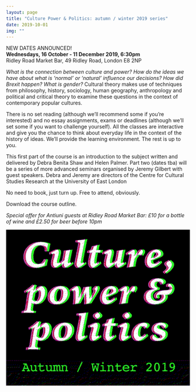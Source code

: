 ```yaml
---
layout: page
title: "Culture Power & Politics: autumn / winter 2019 series"
date: 2019-10-01
img: ""
---
```

NEW DATES ANNOUNCED!<br/>
**Wednesdays, 16 October - 11 December 2019, 6:30pm**<br/>
Ridley Road Market Bar, 49 Ridley Road, London E8 2NP<br/>

<i>What is the connection between culture and power? How do the ideas we have about what is ‘normal’ or ‘natural’ influence our decisions? How did Brexit happen? What is gender?</i> Cultural theory makes use of techniques from philosophy, history, sociology, human geography, anthropology and political and critical theory to examine these questions in the context of contemporary popular cultures.

There is no set reading (although we’ll recommend some if you’re interested) and no essay assignments, exams or deadlines (although we’ll set some if you want to challenge yourself).
All the classes are interactive and give you the chance to think about everyday life in the context of the history of ideas.
We’ll provide the learning environment. The rest is up to you.

This first part of the course is an introduction to the subject written and delivered by Debra Benita Shaw and Helen Palmer. Part two (dates tba) will be a series of more advanced seminars organised by Jeremy Gilbert with guest speakers. Debra and Jeremy are directors of the Centre for Cultural Studies Research at the University of East London

No need to book, just turn up.
Free to attend, obviously.

Download the course outline.

*Special offer for Antiuni guests at Ridley Road Market Bar: £10 for a bottle of wine and £2.50 for beer before 10pm*

![cpp](/assets/images/cpp-2019.png)